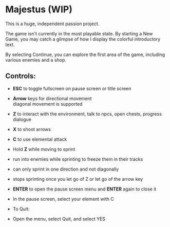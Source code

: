 #  Majestus (WIP)
This is a huge, independent passion project.

The game isn't currently in the most playable state.
By starting a  New Game, you may catch a glimpse of how I display the colorful introductory text.

By selecting Continue, you can explore the first area of the game, including various enemies and a shop.

## Controls:

- **ESC** to toggle fullscreen on pause screen or title screen<br>
- **Arrow** keys for directional movement<br>
diagonal movement is supported<br>

- **Z** to interact with the environment, talk to npcs, open chests, progress dialogue<br>

- **X** to shoot arrows<br>

- **C** to use elemental attack<br>

- Hold **Z** while moving to sprint<br>
- run into enemies while sprinting to freeze them in their tracks<br>
- can only sprint in one direction and not diagonally<br>
- stops sprinting once you let go of Z or let go of the arrow key<br>

- **ENTER** to open the pause screen menu and **ENTER** again to close it<br>
- In the pause screen, select your element with C

- To Quit:
- Open the menu, select Quit, and select YES

